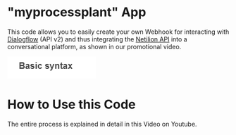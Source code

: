 # "myprocessplant" App
This code allows you to easily create your own Webhook for interacting with [Dialogflow](https://dialogflow.com/) (API v2) and thus integrating the [Netilion API](https://api.netilion.endress.com/doc/v1/) into a conversational platform, as shown in our promotional video.

![Screenshot from Promotional Video](/images/test.png)


# How to Use this Code
The entire process is explained in detail in this Video on Youtube.
